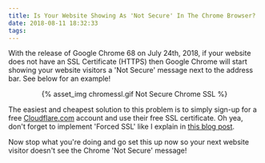 ```yaml
---
title: Is Your Website Showing As 'Not Secure' In The Chrome Browser?
date: 2018-08-11 18:32:33
tags:
---
```


With the release of Google Chrome 68 on July 24th, 2018, if your website does not have an SSL Certificate (HTTPS) then Google Chrome will start showing your website visitors a 'Not Secure' message next to the address bar. See below for an example!

<center>{% asset_img chromessl.gif Not Secure Chrome SSL %}</center>

The easiest and cheapest solution to this problem is to simply sign-up for a free [Cloudflare.com](cloudflare.com) account and use their free SSL certificate. Oh yea, don't forget to implement 'Forced SSL' like I explain in [this blog post](https://blog.stevelongoria.net/2018/07/30/forced-ssl/).

Now stop what you're doing and go set this up now so your next website visitor doesn't see the Chrome 'Not Secure' message!
